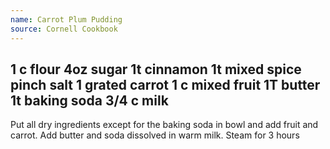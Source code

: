 ```yaml
---
name: Carrot Plum Pudding
source: Cornell Cookbook
---
```

1 c flour
4oz sugar
1t cinnamon
1t mixed spice
pinch salt
1 grated carrot
1 c mixed fruit
1T butter
1t baking soda
3/4 c milk
---
Put all dry ingredients except for the baking soda in bowl and add fruit and carrot.  Add butter and soda dissolved in warm milk.  Steam for 3 hours

